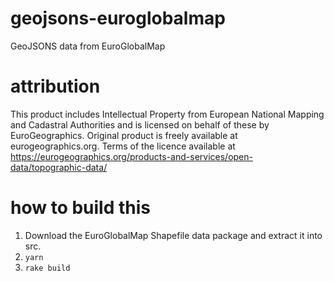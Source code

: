 # geojsons-euroglobalmap
GeoJSONS data from EuroGlobalMap

# attribution
This product includes Intellectual Property from European National Mapping and Cadastral Authorities and is licensed on behalf of these by EuroGeographics. Original product is freely available at eurogeographics.org. Terms of the licence available at https://eurogeographics.org/products-and-services/open-data/topographic-data/

# how to build this
1. Download the EuroGlobalMap Shapefile data package and extract it into src.
2. `yarn`
3. `rake build`

